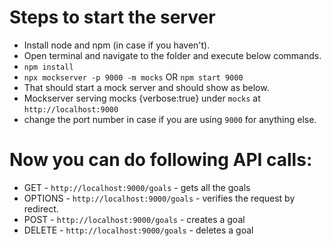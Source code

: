 # Steps to start the server

- Install node and npm (in case if you haven't).
- Open terminal and navigate to the folder and execute below commands.
- `npm install`
- `npx mockserver -p 9000 -m mocks` OR `npm start 9000`
- That should start a mock server and should show as below.
- Mockserver serving mocks {verbose:true} under `mocks` at `http://localhost:9000`
- change the port number in case if you are using `9000` for anything else.

# Now you can do following API calls:

- GET - `http://localhost:9000/goals` - gets all the goals
- OPTIONS - `http://localhost:9000/goals` - verifies the request by redirect.
- POST - `http://localhost:9000/goals` - creates a goal
- DELETE - `http://localhost:9000/goals` - deletes a goal
